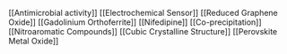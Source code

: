 [[Antimicrobial activity]]
[[Electrochemical Sensor]]
[[Reduced Graphene Oxide]]
[[Gadolinium Orthoferrite]]
[[Nifedipine]]
[[Co-precipitation]]
[[Nitroaromatic Compounds]]
[[Cubic Crystalline Structure]]
[[Perovskite Metal Oxide]]
